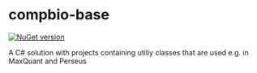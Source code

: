 compbio-base
============

[![NuGet version](https://badge.fury.io/nu/BaseLib.svg)](https://www.nuget.org/profiles/coxgroup)

A C# solution with projects containing utiliy classes that are used e.g. in MaxQuant and Perseus 
